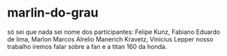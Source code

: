 # marlin-do-grau
só sei que nada sei 
nome dos participantes: Felipe Kunz, Fabiano Eduardo de lima, Marlon Marcos Alrelio Manerich Kravetz, Vinicius Lepper 
nosso  trabalho iremos falar sobre a fan e a titan 160 da honda.
